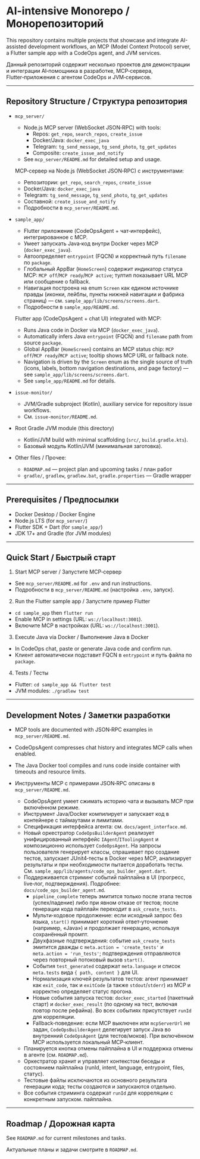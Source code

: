 # AI-intensive Monorepo / Монорепозиторий

This repository contains multiple projects that showcase and integrate AI-assisted development workflows, an MCP (Model Context Protocol) server, a Flutter sample app with a CodeOps agent, and JVM services.

Данный репозиторий содержит несколько проектов для демонстрации и интеграции AI‑помощника в разработке, MCP‑сервера, Flutter‑приложения с агентом CodeOps и JVM‑сервисов.

---

## Repository Structure / Структура репозитория

- `mcp_server/`
  - Node.js MCP server (WebSocket JSON‑RPC) with tools:
    - Repos: `get_repo`, `search_repos`, `create_issue`
    - Docker/Java: `docker_exec_java`
    - Telegram: `tg_send_message`, `tg_send_photo`, `tg_get_updates`
    - Composite: `create_issue_and_notify`
  - See `mcp_server/README.md` for detailed setup and usage.
  
  MCP‑сервер на Node.js (WebSocket JSON‑RPC) с инструментами:
  - Репозитории: `get_repo`, `search_repos`, `create_issue`
  - Docker/Java: `docker_exec_java`
  - Telegram: `tg_send_message`, `tg_send_photo`, `tg_get_updates`
  - Составной: `create_issue_and_notify`
  - Подробности в `mcp_server/README.md`.

- `sample_app/`
  - Flutter приложение (CodeOpsAgent + чат‑интерфейс), интегрированное с MCP.
  - Умеет запускать Java‑код внутри Docker через MCP (`docker_exec_java`).
  - Автоопределяет `entrypoint` (FQCN) и корректный путь `filename` по `package`.
  - Глобальный AppBar (`HomeScreen`) содержит индикатор статуса MCP: `MCP off`/`MCP ready`/`MCP active`; тултип показывает URL MCP или сообщение о fallback.
  - Навигация построена на enum `Screen` как едином источнике правды (иконки, лейблы, пункты нижней навигации и фабрика страниц) — см. `sample_app/lib/screens/screens.dart`.
  - Подробности в `sample_app/README.md`.
  
  Flutter app (CodeOpsAgent + chat UI) integrated with MCP:
  - Runs Java code in Docker via MCP (`docker_exec_java`).
  - Automatically infers Java `entrypoint` (FQCN) and `filename` path from source `package`.
  - Global AppBar (`HomeScreen`) contains an MCP status chip: `MCP off`/`MCP ready`/`MCP active`; tooltip shows MCP URL or fallback note.
  - Navigation is driven by the `Screen` enum as the single source of truth (icons, labels, bottom navigation destinations, and page factory) — see `sample_app/lib/screens/screens.dart`.
  - See `sample_app/README.md` for details.

- `issue-monitor/`
  - JVM/Gradle subproject (Kotlin), auxiliary service for repository issue workflows.
  - См. `issue-monitor/README.md`.

- Root Gradle JVM module (this directory)
  - Kotlin/JVM build with minimal scaffolding (`src/`, `build.gradle.kts`).
  - Базовый модуль Kotlin/JVM (минимальная заготовка).

- Other files / Прочее:
  - `ROADMAP.md` — project plan and upcoming tasks / план работ
  - `gradle/`, `gradlew`, `gradlew.bat`, `gradle.properties` — Gradle wrapper

---

## Prerequisites / Предпосылки

- Docker Desktop / Docker Engine
- Node.js LTS (for `mcp_server/`)
- Flutter SDK + Dart (for `sample_app/`)
- JDK 17+ and Gradle (for JVM modules)

---

## Quick Start / Быстрый старт

1) Start MCP server / Запустите MCP‑сервер
- See `mcp_server/README.md` for `.env` and run instructions.
- Подробности в `mcp_server/README.md` (настройка `.env`, запуск).

2) Run the Flutter sample app / Запустите пример Flutter
- `cd sample_app` then `flutter run`
- Enable MCP in settings (URL: `ws://localhost:3001`).
- Включите MCP в настройках (URL: `ws://localhost:3001`).

3) Execute Java via Docker / Выполнение Java в Docker
- In CodeOps chat, paste or generate Java code and confirm run.
- Клиент автоматически подставит FQCN в `entrypoint` и путь файла по `package`.

4) Tests / Тесты
- Flutter: `cd sample_app && flutter test`
- JVM modules: `./gradlew test`

---

## Development Notes / Заметки разработки

- MCP tools are documented with JSON‑RPC examples in `mcp_server/README.md`.
- CodeOpsAgent compresses chat history and integrates MCP calls when enabled.
- The Java Docker tool compiles and runs code inside container with timeouts and resource limits.

- Инструменты MCP с примерами JSON‑RPC описаны в `mcp_server/README.md`.
  - CodeOpsAgent умеет сжимать историю чата и вызывать MCP при включённом режиме.
  - Инструмент Java/Docker компилирует и запускает код в контейнере с таймаутами и лимитами.
  - Спецификация интерфейса агента: см. `docs/agent_interface.md`.
  - Новый оркестратор `CodeOpsBuilderAgent` реализует унифицированный интерфейс `IAgent`/`IToolingAgent` и композиционно использует `CodeOpsAgent`.
   На запросы пользователя генерирует классы, спрашивает про создание тестов, запускает JUnit4‑тесты в Docker через MCP, анализирует
   результаты и при необходимости пытается доработать тесты. См. `sample_app/lib/agents/code_ops_builder_agent.dart`.
  - Поддерживается стриминг событий пайплайна в UI (прогресс, live‑лог, подтверждения). Подробнее: `docs/code_ops_builder_agent.md`.
    - `pipeline_complete` теперь эмитится только после этапа тестов (успех/падение) либо при явном отказе от тестов; после генерации кода пайплайн переходит в `ask_create_tests`.
    - Мульти‑ходовое продолжение: если исходный запрос без языка, `start()` принимает короткий ответ‑уточнение (например, «Java») и продолжает генерацию, используя сохранённый промпт.
    - Двухфазные подтверждения: событие `ask_create_tests` эмитится дважды с `meta.action = 'create_tests'` и `meta.action = 'run_tests'`; подтверждения отправляются через повторный потоковый вызов `start()`.
    - События `test_generated` содержат `meta.language` и список `meta.tests` вида `{ path, content }` для UI.
    - Нормализация ключей результатов тестов: агент принимает как `exit_code`, так и `exitCode` (а также `stdout`/`stderr`) из MCP и корректно определяет статус прогона.
    - Новые события запуска тестов: `docker_exec_started` (пакетный старт) и `docker_exec_result` (по одному на тест, включая повтор после рефайна). Во всех событиях присутствует `runId` для корреляции.
    - Fallback‑поведение: если MCP выключен или `mcpServerUrl` не задан, `CodeOpsBuilderAgent` делегирует запуск Java во внутренний `CodeOpsAgent` (для тестов/моков). При включённом MCP используется локальный MCP‑клиент.
  - Планируется кнопка отмены пайплайна в UI и поддержка отмены в агенте (см. `ROADMAP.md`).
  - Оркестратор хранит и управляет контекстом беседы и состоянием пайплайна (runId, intent, language, entrypoint, files, статус).
  - Тестовые файлы исключаются из основного результата генерации кода; тесты создаются и запускаются отдельно.
  - Все события стриминга содержат `runId` для корреляции с конкретным запуском.
 пайплайна.

---

## Roadmap / Дорожная карта

See `ROADMAP.md` for current milestones and tasks.

Актуальные планы и задачи смотрите в `ROADMAP.md`.
